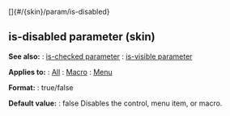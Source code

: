 []{#/{skin}/param/is-disabled}
## is-disabled parameter (skin)
**See also:**
:   [is-checked parameter](#/%7Bskin%7D/param/is-checked)
:   [is-visible parameter](#/%7Bskin%7D/param/is-visible)
<!-- -->
**Applies to:**
:   [All](#/%7Bskin%7D/control)
:   [Macro](#/%7Bskin%7D/control/macro)
:   [Menu](#/%7Bskin%7D/control/menu)
<!-- -->
**Format:**
:   true/false
<!-- -->
**Default value:**
:   false
Disables the control, menu item, or macro.